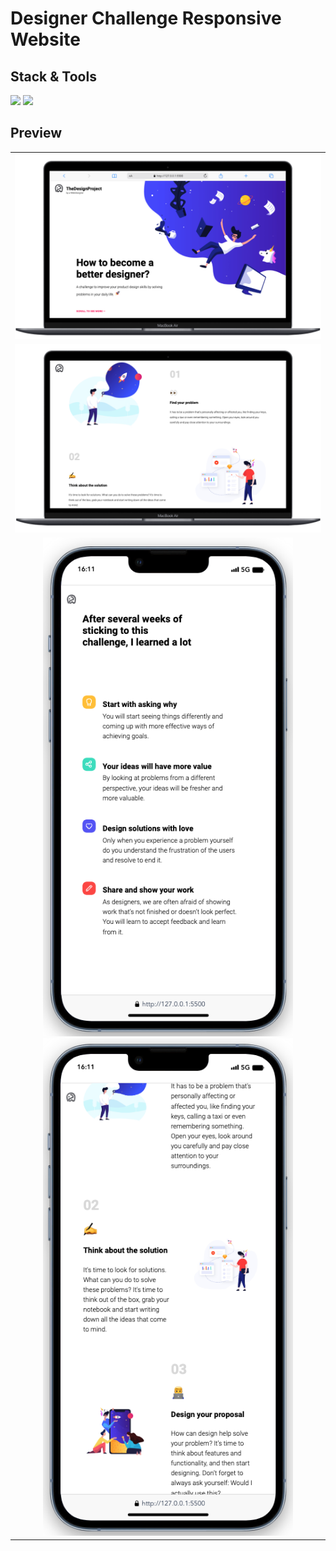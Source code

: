 # Designer Challenge Responsive Website

## Stack & Tools

<div>
<img src="https://img.shields.io/badge/HTML5-E34F26.svg?style=for-the-badge&logo=HTML5&logoColor=white" />
<img src="https://img.shields.io/badge/CSS3-1572B6.svg?style=for-the-badge&logo=CSS3&logoColor=white" />

</div>

## Preview

<table>
<tbody>

<!--# 1. Reihe  ---------- -->
<tr>

<td align="center">
<img src="./assets/img/github/preview-1.png" width="800"/>
</td>

</tr>

<!--# 2. Reihe  ---------- -->
<tr>

<td align="center">
<img src="./assets/img/github/preview-2.png" width="800"/>
</td>

</tr>

<!--# 3. Reihe  ---------- -->
<tr>

<td align="center">
<img src="./assets/img/github/preview-3.png" width="400"/>
<img src="./assets/img/github/preview-4.png" width="400"/>
</td>

</tr>

</tbody>
</table>
